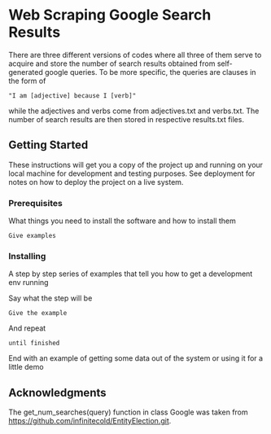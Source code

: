 # Web Scraping Google Search Results

There are three different versions of codes where all three of them serve to acquire and store the number of search results obtained from self-generated google queries. To be more specific, the queries are clauses in the form of 

```
"I am [adjective] because I [verb]" 
```

while the adjectives and verbs come from adjectives.txt and verbs.txt. The number of search results are then stored in respective results.txt files.

## Getting Started

These instructions will get you a copy of the project up and running on your local machine for development and testing purposes. See deployment for notes on how to deploy the project on a live system.

### Prerequisites

What things you need to install the software and how to install them

```
Give examples
```

### Installing

A step by step series of examples that tell you how to get a development env running

Say what the step will be

```
Give the example
```

And repeat

```
until finished
```

End with an example of getting some data out of the system or using it for a little demo


## Acknowledgments

The get_num_searches(query) function in class Google was taken from https://github.com/infinitecold/EntityElection.git.
